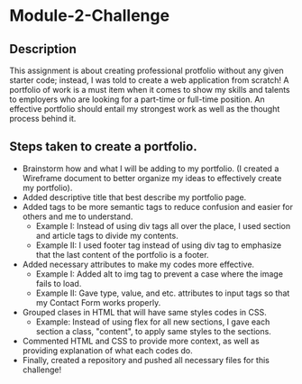 # Module-2-Challenge

## Description

This assignment is about creating professional protfolio without any given starter code; instead, I was told to create a web application from scratch!
A portfolio of work is a must item when it comes to show my skills and talents to employers who are looking for a part-time or full-time position. An effective portfolio should entail my strongest work as well as the thought process behind it.

## Steps taken to create a portfolio.
* Brainstorm how and what I will be adding to my portfolio. (I created a Wireframe document to better organize my ideas to effectively create my portfolio).
* Added descriptive title that best describe my portfolio page.
* Added tags to be more semantic tags to reduce confusion and easier for others and me to understand. 
  * Example I: Instead of using div tags all over the place, I used section and article tags to divide my contents.
  * Example II: I used footer tag instead of using div tag to emphasize that the last content of the portfolio is a footer.
* Added necessary attributes to make my codes more effective.
  * Example I: Added alt to img tag to prevent a case where the image fails to load.
  * Example II: Gave type, value, and etc. attributes to input tags so that my Contact Form works properly.
* Grouped clases in HTML that will have same styles codes in CSS.
  * Example: Instead of using flex for all new sections, I gave each section a class, "content", to apply same styles to the sections.
* Commented HTML and CSS to provide more context, as well as providing explanation of what each codes do.
* Finally, created a repository and pushed all necessary files for this challenge! 
